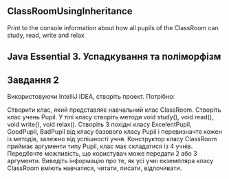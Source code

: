 ## ClassRoomUsingInheritance
Print to the console information about how all pupils of the ClassRoom can study, read, write and relax
## Java Essential 3. Успадкування та поліморфізм

## Завдання 2 
Використовуючи IntelliJ IDEA, створіть проект. Потрібно:

Створити клас, який представляє навчальний клас ClassRoom. Створіть клас учень Pupil. У тілі класу створіть методи void study(), void read(), void write(), void relax(). Створіть 3 похідні класу ExcelentPupil, GoodPupil, BadPupil від класу базового класу Pupil і перевизначте кожен із методів, залежно від успішності учня. Конструктор класу ClassRoom приймає аргументи типу Pupil, клас має складатися із 4 учнів. Передбачте можливість, що користувач може передати 2 або 3 аргументи. Виведіть інформацію про те, як усі учні екземпляра класу ClassRoom вміють навчатися, читати, писати, відпочивати.
